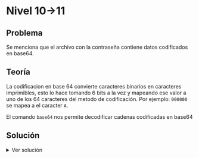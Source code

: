 # Nivel 10->11

## Problema

Se menciona que el archivo con la contraseña contiene datos codificados en base64.

## Teoría

La codificacion en base 64 convierte caracteres binarios en caracteres imprimibles, esto lo hace tomando 6 bits a la vez y mapeando ese valor a uno de los 64 caracteres del metodo de codificación. Por ejemplo:
`000000` se mapea a el caracter `A`.

El comando `base64` nos permite decodificar cadenas codificadas en base64

## Solución

<details>

<summary>Ver solución</summary>

Para encontrar la contraseña simplemente decodificamos el archivo `data.txt`

```bash
base64 data.txt

```

</details>
